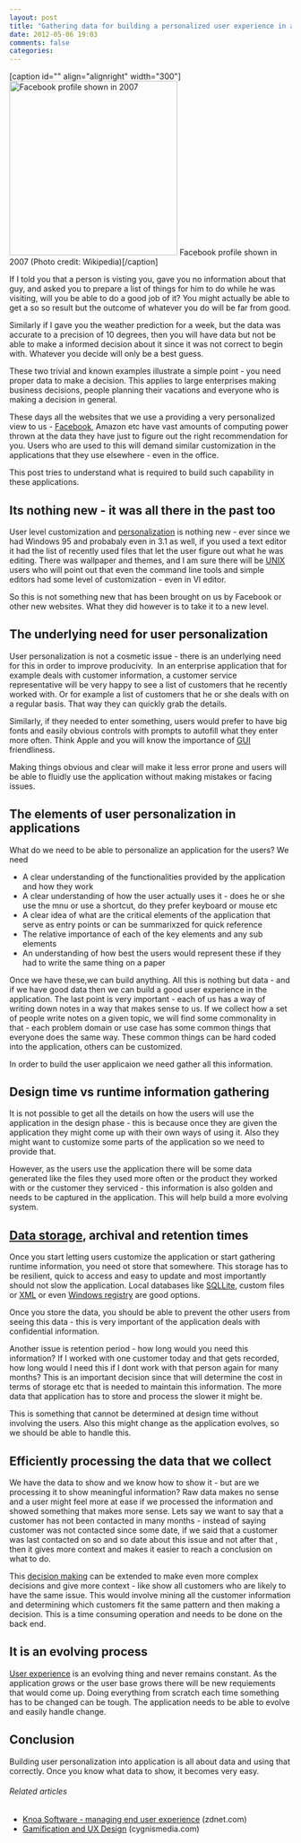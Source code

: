 ```yaml
---
layout: post
title: "Gathering data for building a personalized user experience in applications"
date: 2012-05-06 19:03
comments: false
categories:
---
```


[caption id="" align="alignright" width="300"]<a href="http://en.wikipedia.org/wiki/File:Facebook2007.jpg" target="_blank"><img class="zemanta-img-inserted zemanta-img-configured" title="Facebook profile shown in 2007" src="http://upload.wikimedia.org/wikipedia/en/thumb/2/28/Facebook2007.jpg/300px-Facebook2007.jpg" alt="Facebook profile shown in 2007" width="300" height="311" /></a> Facebook profile shown in 2007 (Photo credit: Wikipedia)[/caption]

If I told you that a person is visting you, gave you no information about that guy, and asked you to prepare a list of things for him to do while he was visiting, will you be able to do a good job of it? You might actually be able to get a so so result but the outcome of whatever you do will be far from good.

Similarly if I gave you the weather prediction for a week, but the data was accurate to a precision of 10 degrees, then you will have data but not be able to make a informed decision about it since it was not correct to begin with. Whatever you decide will only be a best guess.

These two trivial and known examples illustrate a simple point - you need proper data to make a decision. This applies to large enterprises making business decisions, people planning their vacations and everyone who is making a decision in general.

These days all the websites that we use a providing a very personalized view to us - <a class="zem_slink" title="Facebook" href="http://www.zdnet.com/topics/facebook?tag=header;header-sec" rel="zdnet" target="_blank">Facebook</a>, Amazon etc have vast amounts of computing power thrown at the data they have just to figure out the right recommendation for you. Users who are used to this will demand similar customization in the applications that they use elsewhere - even in the office.

This post tries to understand what is required to build such capability in these applications.

<!--more-->
<h2>Its nothing new - it was all there in the past too</h2>
User level customization and <a class="zem_slink" title="Personalization" href="http://en.wikipedia.org/wiki/Personalization" rel="wikipedia" target="_blank">personalization</a> is nothing new - ever since we had Windows 95 and probabaly even in 3.1 as well, if you used a text editor it had the list of recently used files that let the user figure out what he was editing. There was wallpaper and themes, and I am sure there will be <a class="zem_slink" title="Unix" href="http://www.unix.org" rel="homepage" target="_blank">UNIX</a> users who will point out that even the command line tools and simple editors had some level of customization - even in VI editor.

So this is not something new that has been brought on us by Facebook or other new websites. What they did however is to take it to a new level.
<h2>The underlying need for user personalization</h2>
User personalization is not a cosmetic issue - there is an underlying need for this in order to improve producivity.  In an enterprise application that for example deals with customer information, a customer service representative will be very happy to see a list of customers that he recently worked with. Or for example a list of customers that he or she deals with on a regular basis. That way they can quickly grab the details.

Similarly, if they needed to enter something, users would prefer to have big fonts and easily obvious controls with prompts to autofill what they enter more often. Think Apple and you will know the importance of <a class="zem_slink" title="Graphical user interface" href="http://en.wikipedia.org/wiki/Graphical_user_interface" rel="wikipedia" target="_blank">GUI</a> friendliness.

Making things obvious and clear will make it less error prone and users will be able to fluidly use the application without making mistakes or facing issues.
<h2>The elements of user personalization in applications</h2>
What do we need to be able to personalize an application for the users? We need
<ul>
	<li>A clear understanding of the functionalities provided by the application and how they work</li>
	<li>A clear understanding of how the user actually uses it - does he or she use the mnu or use a shortcut, do they prefer keyboard or mouse etc</li>
	<li>A clear idea of what are the critical elements of the application that serve as entry points or can be summarixzed for quick reference</li>
	<li>The relative importance of each of the key elements and any sub elements</li>
	<li>An understanding of how best the users would represent these if they had to write the same thing on a paper</li>
</ul>
Once we have these,we can build anything. All this is nothing but data - and if we have good data then we can build a good user experience in the application. The last point is very important - each of us has a way of writing down notes in a way that makes sense to us. If we collect how a set of people write notes on a given topic, we will find some commonality in that - each problem domain or use case has some common things that everyone does the same way. These common things can be hard coded into the application, others can be customized.

In order to build the user applicaion we need gather all this information.
<h2>Design time vs runtime information gathering</h2>
It is not possible to get all the details on how the users will use the application in the design phase - this is because once they are given the application they might come up with their own ways of using it. Also they might want to customize some parts of the application so we need to provide that.

However, as the users use the application there will be some data generated like the files they used more often or the product they worked with or the customer they serviced - this information is also golden and needs to be captured in the application. This will help build a more evolving system.
<h2><a class="zem_slink" title="Data" href="http://en.wikipedia.org/wiki/Data" rel="wikipedia" target="_blank">Data storage</a>, archival and retention times</h2>
Once you start letting users customize the application or start gathering runtime information, you need ot store that somewhere. This storage has to be resilient, quick to access and easy to update and most importantly should not slow the application. Local databases like <a class="zem_slink" title="SQLite" href="http://sqlite.org" rel="homepage" target="_blank">SQLLite</a>, custom files or <a class="zem_slink" title="XML" href="http://en.wikipedia.org/wiki/XML" rel="wikipedia" target="_blank">XML</a> or even <a class="zem_slink" title="Windows Registry" href="http://en.wikipedia.org/wiki/Windows_Registry" rel="wikipedia" target="_blank">Windows registry</a> are good options.

Once you store the data, you should be able to prevent the other users from seeing this data - this is very important of the application deals with confidential information.

Another issue is retention period - how long would you need this information? If I worked with one customer today and that gets recorded, how long would I need this if I dont work with that person again for many months? This is an important decision since that will determine the cost in terms of storage etc that is needed to maintain this information. The more data that application has to store and process the slower it might be.

This is something that cannot be determined at design time without involving the users. Also this might change as the application evolves, so we should be able to handle this.
<h2>Efficiently processing the data that we collect</h2>
We have the data to show and we know how to show it - but are we processing it to show meaningful information? Raw data makes no sense and a user might feel more at ease if we processed the information and showed something that makes more sense. Lets say we want to say that a customer has not been contacted in many months - instead of saying customer was not contacted since some date, if we said that a customer was last contacted on so and so date about this issue and not after that , then it gives more context and makes it easier to reach a conclusion on what to do.

This <a class="zem_slink" title="Decision making" href="http://en.wikipedia.org/wiki/Decision_making" rel="wikipedia" target="_blank">decision making</a> can be extended to make even more complex decisions and give more context - like show all customers who are likely to have the same issue. This would involve mining all the customer information and determining which customers fit the same pattern and then making a decision. This is a time consuming operation and needs to be done on the back end.
<h2>It is an evolving process</h2>
<a class="zem_slink" title="User experience" href="http://en.wikipedia.org/wiki/User_experience" rel="wikipedia" target="_blank">User experience</a> is an evolving thing and never remains constant. As the application grows or the user base grows there will be new requiements that would come up. Doing everything from scratch each time something has to be changed can be tough. The application needs to be able to evolve and easily handle change.
<h2>Conclusion</h2>
Building user personalization into application is all about data and using that correctly. Once you know what data to show, it becomes very easy.
<h6 class="zemanta-related-title" style="font-size:1em;">Related articles</h6>
<ul class="zemanta-article-ul">
	<li class="zemanta-article-ul-li"><a href="http://www.zdnet.com/blog/virtualization/knoa-software-managing-end-user-experience/4448" target="_blank">Knoa Software - managing end user experience</a> (zdnet.com)</li>
	<li class="zemanta-article-ul-li"><a href="http://www.cygnismedia.com/blog/gamification-and-ux-design/" target="_blank">Gamification and UX Design</a> (cygnismedia.com)</li>
</ul>